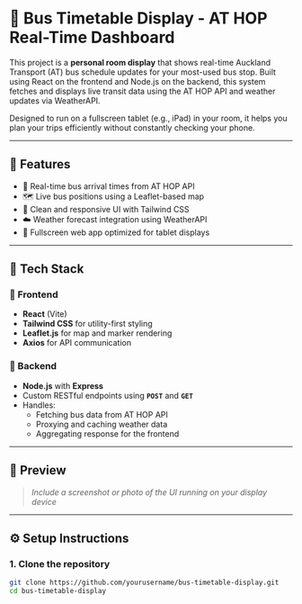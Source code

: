 # 🚌 Bus Timetable Display - AT HOP Real-Time Dashboard

This project is a **personal room display** that shows real-time Auckland Transport (AT) bus schedule updates for your most-used bus stop. Built using React on the frontend and Node.js on the backend, this system fetches and displays live transit data using the AT HOP API and weather updates via WeatherAPI.

Designed to run on a fullscreen tablet (e.g., iPad) in your room, it helps you plan your trips efficiently without constantly checking your phone.

---

## 🌟 Features

- 🔁 Real-time bus arrival times from AT HOP API
- 🗺️ Live bus positions using a Leaflet-based map
- 🎨 Clean and responsive UI with Tailwind CSS
- ☁️ Weather forecast integration using WeatherAPI
- 📱 Fullscreen web app optimized for tablet displays

---

## 🧰 Tech Stack

### 🔷 Frontend
- **React** (Vite)
- **Tailwind CSS** for utility-first styling
- **Leaflet.js** for map and marker rendering
- **Axios** for API communication

### 🔶 Backend
- **Node.js** with **Express**
- Custom RESTful endpoints using **`POST`** and **`GET`**
- Handles:
  - Fetching bus data from AT HOP API
  - Proxying and caching weather data
  - Aggregating response for the frontend

---

## 📸 Preview

> _Include a screenshot or photo of the UI running on your display device_

---

## ⚙️ Setup Instructions

### 1. Clone the repository

```bash
git clone https://github.com/yourusername/bus-timetable-display.git
cd bus-timetable-display
